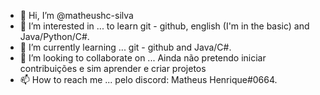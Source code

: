 - 👋 Hi, I’m @matheushc-silva
- 👀 I’m interested in ... to learn git - github, english (I'm in the basic) and Java/Python/C#.
- 🌱 I’m currently learning ... git - github and Java/C#.
- 💞️ I’m looking to collaborate on ... Ainda não pretendo iniciar contribuições e sim aprender e criar projetos
- 📫 How to reach me ... pelo discord: Matheus Henrique#0664.

<!---
matheushc-silva/matheushc-silva is a ✨ special ✨ repository because its `README.md` (this file) appears on your GitHub profile.
You can click the Preview link to take a look at your changes.
--->
